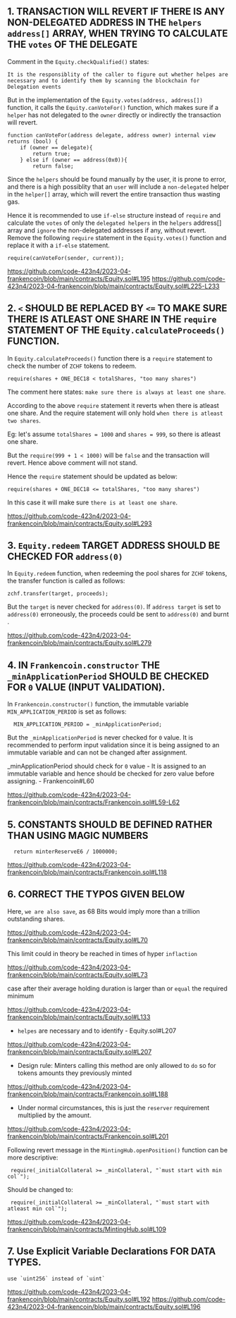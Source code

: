 ## 1. TRANSACTION WILL REVERT IF THERE IS ANY NON-DELEGATED ADDRESS IN THE `helpers` `address[]` ARRAY, WHEN TRYING TO CALCULATE THE `votes` OF THE DELEGATE

Comment in the `Equity.checkQualified()` states: 

`It is the responsiblity of the caller to figure out whether helpes are necessary and to identify them by scanning the blockchain for Delegation events`

But in the implementation of the `Equity.votes(address, address[])` function, it calls the `Equity.canVoteFor()` function, which makes sure if a `helper` has not delegated to the `owner` directly or indirectly the transaction will revert.

    function canVoteFor(address delegate, address owner) internal view returns (bool) {
        if (owner == delegate){
            return true;
        } else if (owner == address(0x0)){
            return false;
			
Since the `helpers` should be found manually by the user, it is prone to error, and there is a high possiblity that an `user` will include a `non-delegated` helper in the `helper[]` array, which will revert the entire transaction thus wasting gas.

Hence it is recommended to use `if-else` structure instead of `require` and calculate the `votes` of only the `delegated helpers` in the `helpers` address[] array and `ignore` the non-delegated addresses if any, without revert.
Remove the following `require` statement in the `Equity.votes()` function and replace it with a `if-else` statement. 

    require(canVoteFor(sender, current));
	
https://github.com/code-423n4/2023-04-frankencoin/blob/main/contracts/Equity.sol#L195
https://github.com/code-423n4/2023-04-frankencoin/blob/main/contracts/Equity.sol#L225-L233

## 2. `<` SHOULD BE REPLACED BY `<=` TO MAKE SURE THERE IS ATLEAST ONE SHARE IN THE `require` STATEMENT OF THE `Equity.calculateProceeds()` FUNCTION.

In `Equity.calculateProceeds()` function there is a `require` statement to check the number of `ZCHF` tokens to redeem.

	require(shares + ONE_DEC18 < totalShares, "too many shares")
	
The comment here states: `make sure there is always at least one share`.

According to the above `require` statement it reverts when there is atleast one share.
And the require statement will only hold `when there is atleast two shares`.
    
Eg: let's assume `totalShares = 1000` and `shares = 999`, so there is atleast one share.
    
But the `require(999 + 1 < 1000)` will be `false` and the transaction will revert. Hence above comment will not stand.

Hence the `require` statement should be updated as below:

    require(shares + ONE_DEC18 <= totalShares, "too many shares")  
	
In this case it will make sure `there is at least one share`.

https://github.com/code-423n4/2023-04-frankencoin/blob/main/contracts/Equity.sol#L293

## 3.  `Equity.redeem` TARGET ADDRESS SHOULD BE CHECKED FOR `address(0)`

In `Equity.redeem` function, when redeeming the pool shares for `ZCHF` tokens, the transfer function is called as follows:

    zchf.transfer(target, proceeds);

But the `target` is never checked for `address(0)`. 
If `address target` is set to `address(0)` erroneously, the proceeds could be sent to `address(0)` and burnt .

https://github.com/code-423n4/2023-04-frankencoin/blob/main/contracts/Equity.sol#L279

## 4. IN `Frankencoin.constructor` THE `_minApplicationPeriod` SHOULD BE CHECKED FOR `0` VALUE (INPUT VALIDATION).

In `Frankencoin.constructor()` function, the immutable variable `MIN_APPLICATION_PERIOD` is set as follows:

      MIN_APPLICATION_PERIOD = _minApplicationPeriod;	
	  
But the `_minApplicationPeriod` is never checked for `0` value. It is recommended to perform input validation since it is being assigned to an immutable variable and can not be changed after assignment.

_minApplicationPeriod should check for `0` value - It is assigned to an immutable variable and hence should be checked for zero value before assigning. - Frankencoin#L60

https://github.com/code-423n4/2023-04-frankencoin/blob/main/contracts/Frankencoin.sol#L59-L62

## 5. CONSTANTS SHOULD BE DEFINED RATHER THAN USING MAGIC NUMBERS

      return minterReserveE6 / 1000000;
	  
https://github.com/code-423n4/2023-04-frankencoin/blob/main/contracts/Frankencoin.sol#L118

## 6. CORRECT THE TYPOS GIVEN BELOW 

Here, `we are also save`, as 68 Bits would imply more than a trillion outstanding shares.

https://github.com/code-423n4/2023-04-frankencoin/blob/main/contracts/Equity.sol#L70

This limit could in theory be reached in times of hyper `inflaction`

https://github.com/code-423n4/2023-04-frankencoin/blob/main/contracts/Equity.sol#L73

case after their average holding duration is larger than or `equal` the required minimum

https://github.com/code-423n4/2023-04-frankencoin/blob/main/contracts/Equity.sol#L133

* `helpes` are necessary and to identify - Equity.sol#L207

https://github.com/code-423n4/2023-04-frankencoin/blob/main/contracts/Equity.sol#L207

* Design rule: Minters calling this method are only allowed to `do` so for tokens amounts they previously minted

https://github.com/code-423n4/2023-04-frankencoin/blob/main/contracts/Frankencoin.sol#L188

* Under normal circumstances, this is just the `reserver` requirement multiplied by the amount.

https://github.com/code-423n4/2023-04-frankencoin/blob/main/contracts/Frankencoin.sol#L201

Following revert message in the `MintingHub.openPosition()` function can be more descriptive:

     require(_initialCollateral >= _minCollateral, "`must start with min col`");
	 
Should be changed to:

     require(_initialCollateral >= _minCollateral, "`must start with atleast min col`");
	 
https://github.com/code-423n4/2023-04-frankencoin/blob/main/contracts/MintingHub.sol#L109

## 7. Use Explicit Variable Declarations FOR DATA TYPES.
    
	use `uint256` instead of `uint`
	
https://github.com/code-423n4/2023-04-frankencoin/blob/main/contracts/Equity.sol#L192
https://github.com/code-423n4/2023-04-frankencoin/blob/main/contracts/Equity.sol#L196